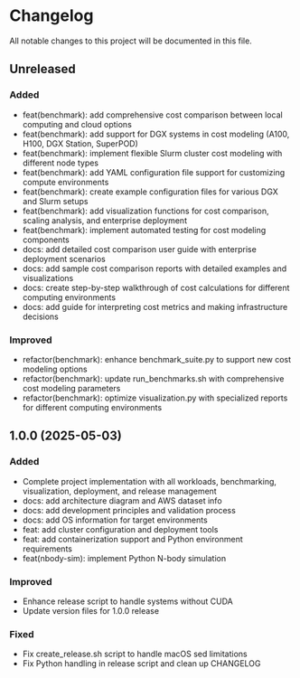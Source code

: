 # Changelog

All notable changes to this project will be documented in this file.

## Unreleased

### Added
- feat(benchmark): add comprehensive cost comparison between local computing and cloud options
- feat(benchmark): add support for DGX systems in cost modeling (A100, H100, DGX Station, SuperPOD)
- feat(benchmark): implement flexible Slurm cluster cost modeling with different node types
- feat(benchmark): add YAML configuration file support for customizing compute environments
- feat(benchmark): create example configuration files for various DGX and Slurm setups
- feat(benchmark): add visualization functions for cost comparison, scaling analysis, and enterprise deployment
- feat(benchmark): implement automated testing for cost modeling components
- docs: add detailed cost comparison user guide with enterprise deployment scenarios
- docs: add sample cost comparison reports with detailed examples and visualizations
- docs: create step-by-step walkthrough of cost calculations for different computing environments
- docs: add guide for interpreting cost metrics and making infrastructure decisions

### Improved
- refactor(benchmark): enhance benchmark_suite.py to support new cost modeling options
- refactor(benchmark): update run_benchmarks.sh with comprehensive cost modeling parameters
- refactor(benchmark): optimize visualization.py with specialized reports for different computing environments

## 1.0.0 (2025-05-03)

### Added
- Complete project implementation with all workloads, benchmarking, visualization, deployment, and release management
- docs: add architecture diagram and AWS dataset info
- docs: add development principles and validation process
- docs: add OS information for target environments
- feat: add cluster configuration and deployment tools
- feat: add containerization support and Python environment requirements
- feat(nbody-sim): implement Python N-body simulation

### Improved
- Enhance release script to handle systems without CUDA
- Update version files for 1.0.0 release

### Fixed
- Fix create_release.sh script to handle macOS sed limitations
- Fix Python handling in release script and clean up CHANGELOG



